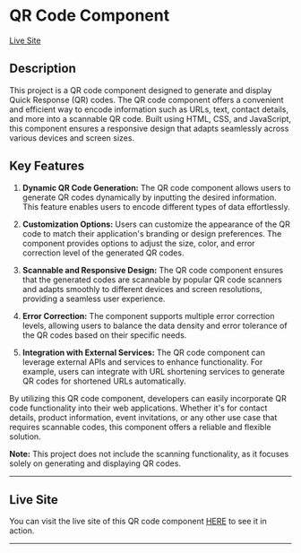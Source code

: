 # QR Code Component

[Live Site](https://qr-code-component-theta-two.vercel.app/)

## Description

This project is a QR code component designed to generate and display Quick Response (QR) codes. The QR code component offers a convenient and efficient way to encode information such as URLs, text, contact details, and more into a scannable QR code. Built using HTML, CSS, and JavaScript, this component ensures a responsive design that adapts seamlessly across various devices and screen sizes.

## Key Features

1. **Dynamic QR Code Generation:** The QR code component allows users to generate QR codes dynamically by inputting the desired information. This feature enables users to encode different types of data effortlessly.

2. **Customization Options:** Users can customize the appearance of the QR code to match their application's branding or design preferences. The component provides options to adjust the size, color, and error correction level of the generated QR codes.

3. **Scannable and Responsive Design:** The QR code component ensures that the generated codes are scannable by popular QR code scanners and adapts smoothly to different devices and screen resolutions, providing a seamless user experience.

4. **Error Correction:** The component supports multiple error correction levels, allowing users to balance the data density and error tolerance of the QR codes based on their specific needs.

5. **Integration with External Services:** The QR code component can leverage external APIs and services to enhance functionality. For example, users can integrate with URL shortening services to generate QR codes for shortened URLs automatically.

By utilizing this QR code component, developers can easily incorporate QR code functionality into their web applications. Whether it's for contact details, product information, event invitations, or any other use case that requires scannable codes, this component offers a reliable and flexible solution.

**Note:** This project does not include the scanning functionality, as it focuses solely on generating and displaying QR codes.

---

## Live Site

You can visit the live site of this QR code component [HERE](https://qr-code-component-theta-two.vercel.app/) to see it in action.

---
